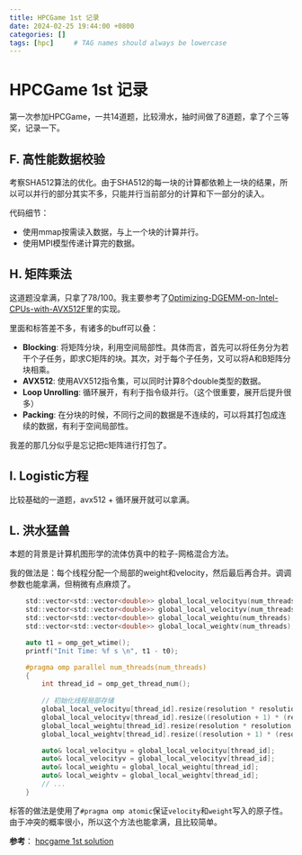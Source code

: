 ```yaml
---
title: HPCGame 1st 记录
date: 2024-02-25 19:44:00 +0800
categories: []
tags: [hpc]     # TAG names should always be lowercase
---
```


# HPCGame 1st 记录

第一次参加HPCGame，一共14道题，比较滑水，抽时间做了8道题，拿了个三等奖，记录一下。

## F. 高性能数据校验

考察SHA512算法的优化。由于SHA512的每一块的计算都依赖上一块的结果，所以可以并行的部分其实不多，只能并行当前部分的计算和下一部分的读入。

代码细节：
- 使用mmap按需读入数据，与上一个块的计算并行。
- 使用MPI模型传递计算完的数据。

## H. 矩阵乘法

这道题没拿满，只拿了78/100。我主要参考了[Optimizing-DGEMM-on-Intel-CPUs-with-AVX512F](https://github.com/yzhaiustc/Optimizing-DGEMM-on-Intel-CPUs-with-AVX512F)里的实现。

里面和标答差不多，有诸多的buff可以叠：
- **Blocking**: 将矩阵分块，利用空间局部性。具体而言，首先可以将任务分为若干个子任务，即求C矩阵的块。其次，对于每个子任务，又可以将A和B矩阵分块相乘。
- **AVX512**: 使用AVX512指令集，可以同时计算8个double类型的数据。
- **Loop Unrolling**: 循环展开，有利于指令级并行。（这个很重要，展开后提升很多）
- **Packing**: 在分块的时候，不同行之间的数据是不连续的，可以将其打包成连续的数据，有利于空间局部性。

我差的那几分似乎是忘记把c矩阵进行打包了。

## I. Logistic方程

比较基础的一道题，avx512 + 循环展开就可以拿满。

## L. 洪水猛兽

本题的背景是计算机图形学的流体仿真中的粒子-网格混合方法。

我的做法是：每个线程分配一个局部的weight和velocity，然后最后再合并。调调参数也能拿满，但稍微有点麻烦了。

```c
    std::vector<std::vector<double>> global_local_velocityu(num_threads);
    std::vector<std::vector<double>> global_local_velocityv(num_threads);
    std::vector<std::vector<double>> global_local_weightu(num_threads);
    std::vector<std::vector<double>> global_local_weightv(num_threads);

    auto t1 = omp_get_wtime();
    printf("Init Time: %f s \n", t1 - t0);

    #pragma omp parallel num_threads(num_threads)
    {
        int thread_id = omp_get_thread_num();
        
        // 初始化线程局部存储
        global_local_velocityu[thread_id].resize(resolution * resolution, 0);
        global_local_velocityv[thread_id].resize((resolution + 1) * (resolution + 1), 0);
        global_local_weightu[thread_id].resize(resolution * resolution, 0);
        global_local_weightv[thread_id].resize((resolution + 1) * (resolution + 1), 0);

        auto& local_velocityu = global_local_velocityu[thread_id];
        auto& local_velocityv = global_local_velocityv[thread_id];
        auto& local_weightu = global_local_weightu[thread_id];
        auto& local_weightv = global_local_weightv[thread_id];
        // ...
    }
```

标答的做法是使用了`#pragma omp atomic`保证`velocity`和`weight`写入的原子性。由于冲突的概率很小，所以这个方法也能拿满，且比较简单。


**参考**： [hpcgame 1st solution](https://github.com/lcpu-club/hpcgame_1st_problems/blob/master/1st_l_p2g/answer/answer.cpp)